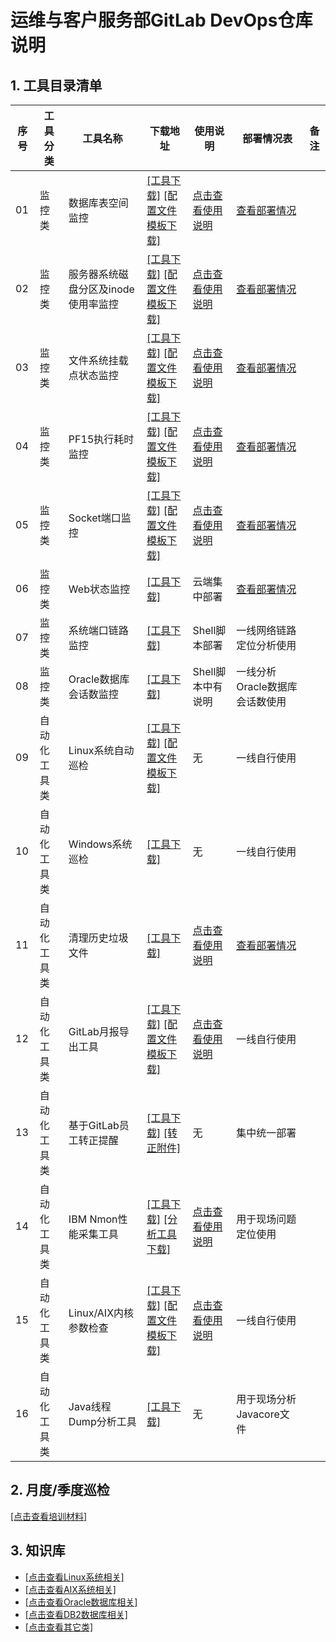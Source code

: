 # 运维与客户服务部GitLab DevOps仓库说明
## 1. 工具目录清单
|序号|工具分类|工具名称|下载地址|使用说明|部署情况表|备注|
|---|---|---|---|---|---|---|
|01|监控类|数据库表空间监控|[[工具下载]](https://gitlab.yunwei.12329app.com.cn/gitlab/niujianping/devops/blob/master/scripts/02_monitor/database_monitor/databaseMonitor.exe) [[配置文件模板下载]](https://gitlab.yunwei.12329app.com.cn/gitlab/niujianping/devops/blob/master/scripts/02_monitor/database_monitor/databases_list.csv)|[点击查看使用说明](https://gitlab.yunwei.12329app.com.cn/gitlab/niujianping/devops/blob/master/scripts/02_monitor/database_monitor/README.md)|[查看部署情况](https://gitlab.yunwei.12329app.com.cn/gitlab/niujianping/devops/wikis/%E6%97%A5%E5%B8%B8%E8%BF%90%E7%BB%B4/%E6%95%B0%E6%8D%AE%E5%BA%93%E8%A1%A8%E7%A9%BA%E9%97%B4%E7%9B%91%E6%8E%A7%E9%83%A8%E7%BD%B2%E6%83%85%E5%86%B5%E7%BB%9F%E8%AE%A1)||
|02|监控类|服务器系统磁盘分区及inode使用率监控|[[工具下载]](https://gitlab.yunwei.12329app.com.cn/gitlab/niujianping/devops/blob/master/scripts/02_monitor/disk_inode_monitor/disk_inode_monitor_x32.exe) [[配置文件模板下载]](https://gitlab.yunwei.12329app.com.cn/gitlab/niujianping/devops/blob/master/scripts/02_monitor/disk_inode_monitor/hosts_list.csv)|[点击查看使用说明](https://gitlab.yunwei.12329app.com.cn/gitlab/niujianping/devops/blob/master/scripts/02_monitor/disk_inode_monitor/README.md)|[查看部署情况](https://gitlab.yunwei.12329app.com.cn/gitlab/niujianping/devops/wikis/%E6%97%A5%E5%B8%B8%E8%BF%90%E7%BB%B4/%E7%B3%BB%E7%BB%9F%E7%9B%91%E6%8E%A7-%E6%96%87%E4%BB%B6%E7%B3%BB%E7%BB%9F%E5%8F%8AInode%E4%BD%BF%E7%94%A8%E7%8E%87)||
|03|监控类|文件系统挂载点状态监控|[[工具下载]](https://gitlab.yunwei.12329app.com.cn/gitlab/niujianping/devops/blob/master/scripts/02_monitor/mount_monitor/mountMonitor.exe) [[配置文件模板下载]](https://gitlab.yunwei.12329app.com.cn/gitlab/niujianping/devops/blob/master/scripts/02_monitor/mount_monitor/hostsList.csv)|[点击查看使用说明](https://gitlab.yunwei.12329app.com.cn/gitlab/niujianping/devops/blob/master/scripts/02_monitor/mount_monitor/README.md)|[查看部署情况](https://gitlab.yunwei.12329app.com.cn/gitlab/niujianping/devops/wikis/%E6%97%A5%E5%B8%B8%E8%BF%90%E7%BB%B4/%E6%8C%82%E8%BD%BD%E7%82%B9%E7%8A%B6%E6%80%81%E7%9B%91%E6%8E%A7%E9%83%A8%E7%BD%B2%E6%83%85%E5%86%B5%E7%BB%9F%E8%AE%A1)||
|04|监控类|PF15执行耗时监控|[[工具下载]](https://gitlab.yunwei.12329app.com.cn/gitlab/niujianping/devops/blob/master/scripts/02_monitor/pf15_monitor/pf15Monitor.exe) [[配置文件模板下载]](https://gitlab.yunwei.12329app.com.cn/gitlab/niujianping/devops/blob/master/scripts/02_monitor/pf15_monitor/pf15List.csv)|[点击查看使用说明](https://gitlab.yunwei.12329app.com.cn/gitlab/niujianping/devops/blob/master/scripts/02_monitor/pf15_monitor/README.md)|[查看部署情况](https://gitlab.yunwei.12329app.com.cn/gitlab/niujianping/devops/wikis/%E6%97%A5%E5%B8%B8%E8%BF%90%E7%BB%B4/PF15%E6%89%A7%E8%A1%8C%E8%80%97%E6%97%B6%E7%9B%91%E6%8E%A7%E9%83%A8%E7%BD%B2%E6%83%85%E5%86%B5%E7%BB%9F%E8%AE%A1)||
|05|监控类|Socket端口监控|[[工具下载]](https://gitlab.yunwei.12329app.com.cn/gitlab/niujianping/devops/blob/master/scripts/02_monitor/socket_email/socketMonitor.exe) [[配置文件模板下载]](https://gitlab.yunwei.12329app.com.cn/gitlab/niujianping/devops/blob/master/scripts/02_monitor/socket_email/hosts_list.csv)|[点击查看使用说明](https://gitlab.yunwei.12329app.com.cn/gitlab/niujianping/devops/blob/master/scripts/02_monitor/socket_email/README.md)|[查看部署情况](https://gitlab.yunwei.12329app.com.cn/gitlab/niujianping/devops/wikis/%E6%97%A5%E5%B8%B8%E8%BF%90%E7%BB%B4/%E7%B3%BB%E7%BB%9F%E7%9B%91%E6%8E%A7-Socket%E7%8A%B6%E6%80%81)||
|06|监控类|Web状态监控|[[工具下载]](https://gitlab.yunwei.12329app.com.cn/gitlab/niujianping/devops/blob/master/scripts/02_monitor/web_monitor/web_check.py)|云端集中部署|[查看部署情况](https://gitlab.yunwei.12329app.com.cn/gitlab/niujianping/devops/wikis/%E6%97%A5%E5%B8%B8%E8%BF%90%E7%BB%B4/%E5%90%84%E5%9C%B0%E5%B8%82%E7%BD%91%E5%8E%85WEB%E5%9C%B0%E5%9D%80%E4%BF%A1%E6%81%AF)||
|07|监控类|系统端口链路监控|[[工具下载]](https://gitlab.yunwei.12329app.com.cn/gitlab/niujianping/devops/blob/master/scripts/04_others/portCheck.sh)|Shell脚本部署|一线网络链路定位分析使用|
|08|监控类|Oracle数据库会话数监控|[[工具下载]](https://gitlab.yunwei.12329app.com.cn/gitlab/niujianping/devops/blob/master/scripts/04_others/MonitorSessions.sh)|Shell脚本中有说明|一线分析Oracle数据库会话数使用|
|09|自动化工具类|Linux系统自动巡检|[[工具下载]](https://gitlab.yunwei.12329app.com.cn/gitlab/niujianping/devops/blob/master/scripts/01_check/linux/linux_auto_check.exe) [[配置文件模板下载]](https://gitlab.yunwei.12329app.com.cn/gitlab/niujianping/devops/blob/master/scripts/01_check/linux/config.txt)|无|一线自行使用||
|10|自动化工具类|Windows系统巡检|[[工具下载]](https://gitlab.yunwei.12329app.com.cn/gitlab/niujianping/devops/blob/master/scripts/01_check/windows/windows_auto_check.exe)|无|一线自行使用||
|11|自动化工具类|清理历史垃圾文件|[[工具下载]](https://gitlab.yunwei.12329app.com.cn/gitlab/niujianping/devops/blob/master/scripts/03_clean/clean_file.sh) |[点击查看使用说明](https://gitlab.yunwei.12329app.com.cn/gitlab/niujianping/devops/blob/master/scripts/03_clean/config.ini)|[查看部署情况](https://gitlab.yunwei.12329app.com.cn/gitlab/niujianping/devops/wikis/%E6%97%A5%E5%B8%B8%E8%BF%90%E7%BB%B4/%E7%B3%BB%E7%BB%9F%E6%97%A5%E5%BF%97%E6%B8%85%E7%90%86)||
|12|自动化工具类|GitLab月报导出工具|[[工具下载]](https://gitlab.yunwei.12329app.com.cn/gitlab/niujianping/devops/blob/master/scripts/04_others/exportReport/ExportReport.exe) [[配置文件模板下载]](https://gitlab.yunwei.12329app.com.cn/gitlab/niujianping/devops/blob/master/scripts/04_others/exportReport/proj_operation_report_template.xlsx)|[点击查看使用说明](https://gitlab.yunwei.12329app.com.cn/gitlab/niujianping/devops/blob/master/scripts/04_others/exportReport/README.md)|一线自行使用||
|13|自动化工具类|基于GitLab员工转正提醒|[[工具下载]](https://gitlab.yunwei.12329app.com.cn/gitlab/niujianping/devops/tree/master/scripts/04_others/positiveReminder) [[转正附件]](https://gitlab.yunwei.12329app.com.cn/gitlab/niujianping/devops/blob/master/scripts/04_others/positiveReminder/positiveReminder.xls)|无|集中统一部署||
|14|自动化工具类|IBM Nmon性能采集工具|[[工具下载]](https://gitlab.yunwei.12329app.com.cn/gitlab/niujianping/devops/blob/master/tools/nmon/nmon16d_x86.tar.gz) [[分析工具下载]](https://gitlab.yunwei.12329app.com.cn/gitlab/niujianping/devops/blob/master/tools/nmon/nmon%20analyser%20v65.xlsm)|[点击查看使用说明](https://gitlab.yunwei.12329app.com.cn/gitlab/niujianping/devops/wikis/%E7%9F%A5%E8%AF%86%E5%BA%93/AIX%E7%B3%BB%E7%BB%9F/nmon%E7%9A%84%E4%BD%BF%E7%94%A8)|用于现场问题定位使用||
|15|自动化工具类|Linux/AIX内核参数检查|[[工具下载]](https://gitlab.yunwei.12329app.com.cn/gitlab/niujianping/devops/blob/master/tools/ulimitCheck/GUI-%E7%B3%BB%E7%BB%9F%E5%8F%82%E6%95%B0%E6%A3%80%E6%9F%A5.exe) [[配置文件模板下载]](https://gitlab.yunwei.12329app.com.cn/gitlab/niujianping/devops/blob/master/tools/ulimitCheck/checkhosts.csv)|[点击查看使用说明](https://gitlab.yunwei.12329app.com.cn/gitlab/niujianping/devops/blob/master/tools/ulimitCheck/README.md)|一线自行使用||
|16|自动化工具类|Java线程Dump分析工具|[[工具下载]](https://gitlab.yunwei.12329app.com.cn/gitlab/niujianping/devops/tree/master/tools/JavaThreadAnalyzer)|无|用于现场分析Javacore文件||

## 2. 月度/季度巡检
[[点击查看培训材料]](https://gitlab.yunwei.12329app.com.cn/gitlab/niujianping/devops/blob/master/training/%E8%BF%90%E7%BB%B4%E9%83%A8%E7%AC%AC%E4%B8%89%E5%AD%A3%E5%BA%A6%E7%B3%BB%E7%BB%9F%E5%B7%A1%E6%A3%80%E5%9F%B9%E8%AE%AD.md)

## 3. 知识库
- [[点击查看Linux系统相关]](https://gitlab.yunwei.12329app.com.cn/gitlab/niujianping/devops/wikis/%E7%9F%A5%E8%AF%86%E5%BA%93/Linux%E7%B3%BB%E7%BB%9F)
- [[点击查看AIX系统相关]](https://gitlab.yunwei.12329app.com.cn/gitlab/niujianping/devops/wikis/%E7%9F%A5%E8%AF%86%E5%BA%93/AIX%E7%B3%BB%E7%BB%9F)
- [[点击查看Oracle数据库相关]](https://gitlab.yunwei.12329app.com.cn/gitlab/niujianping/devops/wikis/%E7%9F%A5%E8%AF%86%E5%BA%93/Oracle%E6%95%B0%E6%8D%AE%E5%BA%93)
- [[点击查看DB2数据库相关]](https://gitlab.yunwei.12329app.com.cn/gitlab/niujianping/devops/wikis/%E7%9F%A5%E8%AF%86%E5%BA%93/DB2%E6%95%B0%E6%8D%AE%E5%BA%93)
- [[点击查看其它类]](https://gitlab.yunwei.12329app.com.cn/gitlab/niujianping/devops/wikis/%E7%9F%A5%E8%AF%86%E5%BA%93/%E5%85%B6%E5%AE%83)
